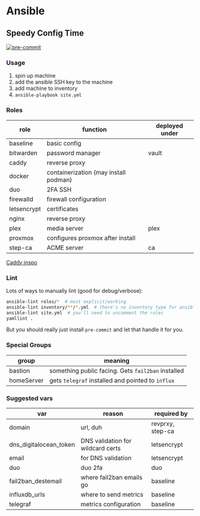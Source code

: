 # Ansible

## Speedy Config Time

[![pre-commit](https://img.shields.io/badge/pre--commit-enabled-brightgreen?logo=pre-commit&logoColor=white)](https://github.com/pre-commit/pre-commit)

### Usage

1. spin up machine
2. add the ansible SSH key to the machine
3. add machine to inventory
4. `ansible-playbook site.yml`

### Roles

| role        | function                              | deployed under |
|-------------|---------------------------------------|----------------|
| baseline    | basic config                          |                |
| bitwarden   | password manager                      | vault          |
| caddy       | reverse proxy                         |                |
| docker      | containerization (may install podman) |                |
| duo         | 2FA SSH                               |                |
| firewalld   | firewall configuration                |                |
| letsencrypt | certificates                          |                |
| nginx       | reverse proxy                         |                |
| plex        | media server                          | plex           |
| proxmox     | configures proxmox after install      |                |
| step-ca     | ACME server                           | ca             |

[Caddy inspo](https://github.com/aeolyus/homelab)

### Lint

Lots of ways to manually lint (good for debug/verbose):

```bash
ansible-lint roles/*  # most explicit/working
ansible-lint inventory/**/*.yml  # there's no inventory type for ansible-lint
ansible-lint site.yml  # you'll need to uncomment the roles
yamllint .
```

But you should really just install `pre-commit` and let that handle it for you.

### Special Groups

| group      | meaning                                          |
|------------|--------------------------------------------------|
| bastion    | something public facing. Gets `fail2ban` installed |
| homeServer | gets `telegraf` installed and pointed to `influx`    |

### Suggested vars

| var                    | reason                            | required by      |
|------------------------|-----------------------------------|------------------|
| domain                 | url, duh                          | revprxy, step-ca |
| dns_digitalocean_token | DNS validation for wildcard certs | letsencrypt      |
| email                  | for DNS validation                | letsencrypt      |
| duo                    | duo 2fa                           | duo              |
| fail2ban_destemail     | where fail2ban emails go          | baseline         |
| influxdb_urls          | where to send metrics             | baseline         |
| telegraf               | metrics configuration             | baseline         |
